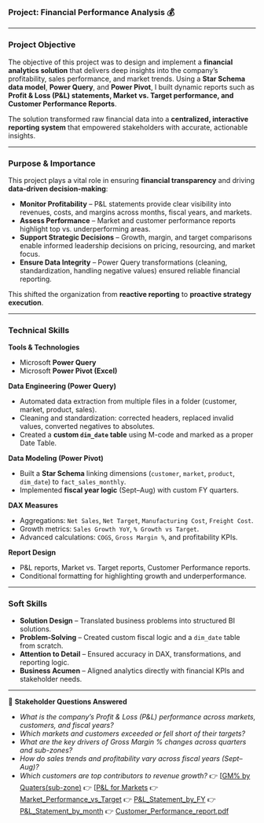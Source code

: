 ### **Project: Financial Performance Analysis** 💰

---

### **Project Objective**

The objective of this project was to design and implement a **financial analytics solution** that delivers deep insights into the company’s profitability, sales performance, and market trends. Using a **Star Schema data model**, **Power Query**, and **Power Pivot**, I built dynamic reports such as **Profit & Loss (P&L) statements, Market vs. Target performance, and Customer Performance Reports**.

The solution transformed raw financial data into a **centralized, interactive reporting system** that empowered stakeholders with accurate, actionable insights.

---

### **Purpose & Importance**

This project plays a vital role in ensuring **financial transparency** and driving **data-driven decision-making**:

* **Monitor Profitability** – P&L statements provide clear visibility into revenues, costs, and margins across months, fiscal years, and markets.
* **Assess Performance** – Market and customer performance reports highlight top vs. underperforming areas.
* **Support Strategic Decisions** – Growth, margin, and target comparisons enable informed leadership decisions on pricing, resourcing, and market focus.
* **Ensure Data Integrity** – Power Query transformations (cleaning, standardization, handling negative values) ensured reliable financial reporting.

This shifted the organization from **reactive reporting** to **proactive strategy execution**.

---

### **Technical Skills**

**Tools & Technologies**

* Microsoft **Power Query**
* Microsoft **Power Pivot (Excel)**

**Data Engineering (Power Query)**

* Automated data extraction from multiple files in a folder (customer, market, product, sales).
* Cleaning and standardization: corrected headers, replaced invalid values, converted negatives to absolutes.
* Created a **custom `dim_date` table** using M-code and marked as a proper Date Table.

**Data Modeling (Power Pivot)**

* Built a **Star Schema** linking dimensions (`customer`, `market`, `product`, `dim_date`) to `fact_sales_monthly`.
* Implemented **fiscal year logic** (Sept–Aug) with custom FY quarters.

**DAX Measures**

* Aggregations: `Net Sales`, `Net Target`, `Manufacturing Cost`, `Freight Cost`.
* Growth metrics: `Sales Growth YoY`, `% Growth vs Target`.
* Advanced calculations: `COGS`, `Gross Margin %`, and profitability KPIs.

**Report Design**

* P&L reports, Market vs. Target reports, Customer Performance reports.
* Conditional formatting for highlighting growth and underperformance.

---

### **Soft Skills**

* **Solution Design** – Translated business problems into structured BI solutions.
* **Problem-Solving** – Created custom fiscal logic and a `dim_date` table from scratch.
* **Attention to Detail** – Ensured accuracy in DAX, transformations, and reporting logic.
* **Business Acumen** – Aligned analytics directly with financial KPIs and stakeholder needs.

---

📌 **Stakeholder Questions Answered**

* *What is the company’s Profit & Loss (P&L) performance across markets, customers, and fiscal years?*
* *Which markets and customers exceeded or fell short of their targets?*
* *What are the key drivers of Gross Margin % changes across quarters and sub-zones?*
* *How do sales trends and profitability vary across fiscal years (Sept–Aug)?*
* *Which customers are top contributors to revenue growth?*
  👉 [[GM% by Quaters(sub-zone)](https://github.com/Abhishek-alp/Financial-Performance-Analysis/blob/main/GM%25%20by%20Quaters(sub-zone).pdf)
  👉 [[P&L for Markets](https://github.com/Abhishek-alp/Financial-Performance-Analysis/blob/main/P%26L%20for%20Markets.pdf)
  👉 [Market_Performance_vs_Target](https://github.com/Abhishek-alp/Financial-Performance-Analysis/blob/main/Market_Performance_vs_Target)
  👉 [P&L_Statement_by_FY](https://github.com/Abhishek-alp/Financial-Performance-Analysis/blob/main/P&L_Statement_by_FY.pdf)
  👉 [P&L_Statement_by_month](https://github.com/Abhishek-alp/Financial-Performance-Analysis/blob/main/P&L_Statement_by_month.pdf)
  👉 [Customer_Performance_report.pdf](https://github.com/Abhishek-alp/Financial-Performance-Analysis/blob/main/Customer_Performance_report.pdf)
